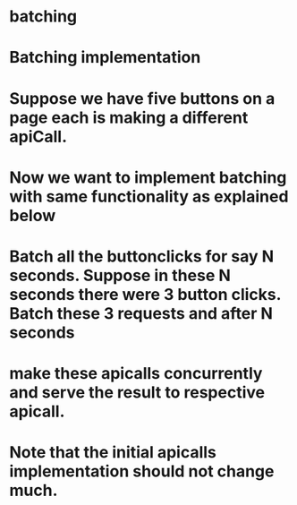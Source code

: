 # batching
# Batching implementation
# Suppose we have five buttons on a page each is making a different apiCall.
# Now we want to implement batching with same functionality as explained below
# Batch all the buttonclicks for say N seconds. Suppose in these N seconds there were 3 button clicks. Batch these 3 requests and after N seconds
# make these apicalls concurrently and serve the result to respective apicall.
# Note that the initial apicalls implementation should not change much.